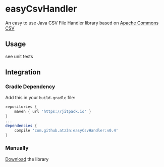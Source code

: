 # easyCsvHandler
An easy to use Java CSV File Handler library based on [Apache Commons CSV](https://commons.apache.org/proper/commons-csv/index.html)

## Usage
see unit tests

## Integration

### Gradle Dependency

Add this in your `build.gradle` file:
```gradle
repositories {
    maven { url 'https://jitpack.io' }
}
...
dependencies {
    compile 'com.github.atz3n:easyCsvHandler:v0.4'
}
```

### Manually

[Download](https://github.com/atz3n/easyCsvHandler/releases) the library

